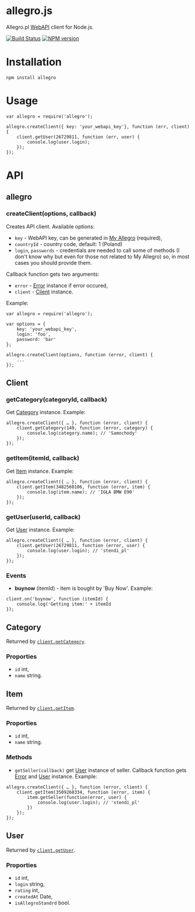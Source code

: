 # allegro.js

Allegro.pl [WebAPI](http://allegro.pl/webapi/) client for Node.js.

[![Build Status](https://travis-ci.org/mthenw/allegro.js.png)](https://travis-ci.org/mthenw/allegro.js) [![NPM version](https://badge.fury.io/js/allegro.png)](http://badge.fury.io/js/allegro)

# Installation
```
npm install allegro
```

# Usage

```
var allegro = require('allegro');

allegro.createClient({ key: 'your_webapi_key'}, function (err, client) {
    client.getUser(26729811, function (err, user) {
        console.log(user.login);
    });
});
```

# API

## allegro

### createClient(options, callback)

Creates API client. Available options:

* ```key``` - WebAPI key, can be generated in [My Allegro](http://allegro.pl/myaccount/webapi.php) (required),
* ```countryId``` - country code, default: 1 (Poland)
* ```login```, ```passwords``` - credentials are needed to call some of methods (I don't know why but even for those not related to My Allegro) so, in most cases you should provide them.

Callback function gets two arguments:

* ```error``` - [Error](https://developer.mozilla.org/en-US/docs/Web/JavaScript/Reference/Global_Objects/Error) instance if error occured,
* ```client``` - [Client](#client) instance.

Example:

```
var allegro = require('allegro');

var options = {
    key: 'your_webapi_key',
    login: 'foo',
    password: 'bar'
};

allegro.createClient(options, function (error, client) {
    ...
});
```

## Client

### getCategory(categoryId, callback)

Get [Category](#category) instance. Example:

```
allegro.createClient({ … }, function (error, client) {
    client.getCategory(149, function (error, category) {
        console.log(category.name); // 'Samochody' 
    });
});

```

### getItem(itemId, callback)

Get [Item](#item) instance. Example:

```
allegro.createClient({ … }, function (error, client) {
    client.getItem(3482560106, function (error, item) {
        console.log(item.name); // 'IGŁA BMW E90' 
    });
});

```

### getUser(userId, callback)

Get [User](#user) instance. Example:

```
allegro.createClient({ … }, function (error, client) {
    client.getUser(26729811, function (error, user) {
        console.log(user.login); // 'stendi_pl' 
    });
});

```

### Events

* **buynow** (itemId) - item is bought by 'Buy Now'. Example:

```
client.on('buynow', function (itemId) {
    console.log('Getting item:' + itemId
});
```

## Category

Returned by [```client.getCategory```](#getcategorycategoryid-callback).

### Proporties

* ```id``` int,
* ```name``` string.

## Item

Returned by [```client.getItem```](#getitemitemid-callback).

### Proporties

* ```id``` int,
* ```name``` string.

### Methods

* ```getSeller(callback)``` get [User](#user) instance of seller. Callback function gets [Error](https://developer.mozilla.org/en-US/docs/Web/JavaScript/Reference/Global_Objects/Error) and [User](#user) instance. Example:

```
allegro.createClient({ … }, function (error, client) {
    client.getItem(3509260334, function (error, item) {
        item.getSeller(function(error, user) {
            console.log(user.login); // 'stendi_pl' 
        })
    });
});
```

## User

Returned by [```client.getUser```](#getuseruserid-callback).

### Proporties

* ```id``` int,
* ```login``` string,
* ```rating``` int,
* ```createdAt``` Date,
* ```isAllegroStandrd``` bool.
